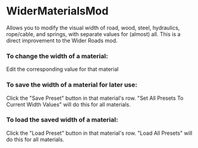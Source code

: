 # WiderMaterialsMod
Allows you to modify the visual width of road, wood, steel, hydraulics, rope/cable, and springs, with separate values for (almost) all. This is a direct improvement to the Wider Roads mod.


### To change the width of a material:
Edit the corresponding value for that material

### To save the width of a material for later use:
Click the "Save Preset" button in that material's row.
"Set All Presets To Current Width Values" will do this for all materials.

### To load the saved width of a material:
Click the "Load Preset" button in that material's row.
"Load All Presets" will do this for all materials.
